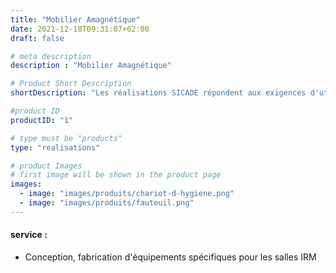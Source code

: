```yaml
---
title: "Mobilier Amagnétique"
date: 2021-12-18T09:31:07+02:00
draft: false

# meta description
description : "Mobilier Amagnétique"

# Product Short Description
shortDescription: "Les réalisations SICADE répondent aux exigences d'utilisation à proximité d'une IRM;  Elles sont en résine ou en métaux non magnétique comme le laiton. Exemple d'équipements : fauteuil roulant amagnétique, fauteuil de transfert amagnétique, brancard amagnétique, chariot de soins amagnetique, mobilier amagnétique, tabouret amagnétique, porte-sérum amagnétique, marche-pied amagnétique, guéridon amagnétique, poubelle amagnétique, paillasse, panier, caisson, support sonde, armoire à pharmacie, rack, rayonnage, portique, plan de travail, rail, tablette, claustra, paravent plombé, support mural pour tabliers plombés, Isolation de salle en BA 13 plombé"

#product ID
productID: "1"

# type must be "products"
type: "realisations"

# product Images
# first image will be shown in the product page
images:
  - image: "images/produits/chariot-d-hygiene.png"
  - image: "images/produits/fauteuil.png"
---
```


#### service :
* Conception, fabrication d'équipements spécifiques pour les salles IRM 


